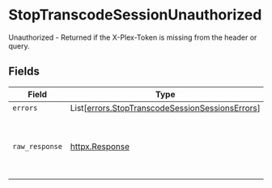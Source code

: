 # StopTranscodeSessionUnauthorized

Unauthorized - Returned if the X-Plex-Token is missing from the header or query.


## Fields

| Field                                                                                                        | Type                                                                                                         | Required                                                                                                     | Description                                                                                                  |
| ------------------------------------------------------------------------------------------------------------ | ------------------------------------------------------------------------------------------------------------ | ------------------------------------------------------------------------------------------------------------ | ------------------------------------------------------------------------------------------------------------ |
| `errors`                                                                                                     | List[[errors.StopTranscodeSessionSessionsErrors](../../models/errors/stoptranscodesessionsessionserrors.md)] | :heavy_minus_sign:                                                                                           | N/A                                                                                                          |
| `raw_response`                                                                                               | [httpx.Response](https://www.python-httpx.org/api/#response)                                                 | :heavy_minus_sign:                                                                                           | Raw HTTP response; suitable for custom response parsing                                                      |